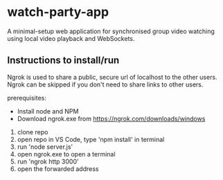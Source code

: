 # watch-party-app
A minimal-setup web application for synchronised group video watching using local video playback and WebSockets.

## Instructions to install/run
Ngrok is used to share a public, secure url of localhost to the other users.
Ngrok can be skipped if you don't need to share links to other users.

prerequisites:
- Install node and NPM
- Download ngrok.exe from https://ngrok.com/downloads/windows

1. clone repo
2. open repo in VS Code, type 'npm install' in terminal
3. run 'node server.js'
5. open ngrok.exe to open a terminal
6. run 'ngrok http 3000'
7. open the forwarded address
